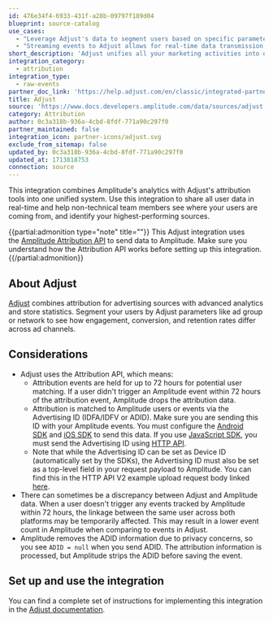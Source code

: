 ```yaml
---
id: 476e34f4-6933-431f-a28b-09797f189d04
blueprint: source-catalog
use_cases:
  - "Leverage Adjust's data to segment users based on specific parameters like ad group or network, enabling a granular analysis of how different advertising efforts impact user engagement, conversion, and retention."
  - "Streaming events to Adjust allows for real-time data transmission from your application to Adjust's platform, enabling immediate analysis and optimization of your marketing efforts."
short_description: 'Adjust unifies all your marketing activities into one powerful platform, giving you the insights you need to scale your business.'
integration_category:
  - attribution
integration_type:
  - raw-events
partner_doc_link: 'https://help.adjust.com/en/classic/integrated-partners-classic/amplitude'
title: Adjust
source: 'https://www.docs.developers.amplitude.com/data/sources/adjust'
category: Attribution
author: 0c3a318b-936a-4cbd-8fdf-771a90c297f0
partner_maintained: false
integration_icon: partner-icons/adjust.svg
exclude_from_sitemap: false
updated_by: 0c3a318b-936a-4cbd-8fdf-771a90c297f0
updated_at: 1713818753
connection: source
---
```

This integration combines Amplitude's analytics with Adjust's attribution tools into one unified system. Use this integration to share all user data in real-time and help non-technical team members see where your users are coming from, and identify your highest-performing sources.

{{partial:admonition type="note" title=""}}
This Adjust integration uses the [Amplitude Attribution API](apis/attribution-api) to send data to Amplitude. Make sure you understand how the Attribution API works before setting up this integration.
{{/partial:admonition}}

## About Adjust

[Adjust](https://www.adjust.com/) combines attribution for advertising sources with advanced analytics and store statistics. Segment your users by Adjust parameters like ad group or network to see how engagement, conversion, and retention rates differ across ad channels.

## Considerations

- Adjust uses the Attribution API, which means:
    - Attribution events are held for up to 72 hours for potential user matching. If a user didn't trigger an Amplitude event within 72 hours of the attribution event, Amplitude drops the attribution data.
    - Attribution is matched to Amplitude users or events via the Advertising ID (IDFA/IDFV or ADID). Make sure you are sending this ID with your Amplitude events. You must configure the [Android SDK](../../sdks/android) and [iOS SDK](../../sdks/ios) to send this data. If you use [JavaScript SDK](../../sdks/javascript), you must send the Advertising ID using [HTTP API](../../../analytics/apis/http-v2-api).
    - Note that while the Advertising ID can be set as Device ID (automatically set by the SDKs), the Advertising ID must also be set as a top-level field in your request payload to Amplitude. You can find this in the HTTP API V2 example upload request body linked [here](../../../analytics/apis/http-v2-api/?h=upload+request#upload-request-headers).
- There can sometimes be a discrepancy between Adjust and Amplitude data. When a user doesn't trigger any events tracked by Amplitude within 72 hours, the linkage between the same user across both platforms may be temporarily affected. This may result in a lower event count in Amplitude when comparing to events in Adjust.
- Amplitude removes the ADID information due to privacy concerns, so you see `ADID = null` when you send ADID. The attribution information is processed, but Amplitude strips the ADID before saving the event.

## Set up and use the integration

<!-- markdown-link-check-disable -->
You can find a complete set of instructions for implementing this integration in the [Adjust documentation](https://help.adjust.com/en/integrated-partners/amplitude).